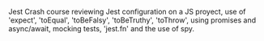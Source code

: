 Jest Crash course reviewing Jest configuration on a JS proyect, use of 'expect', 'toEqual', 'toBeFalsy', 'toBeTruthy', 'toThrow', using promises and async/await, mocking tests, 'jest.fn' and the use of spy.
